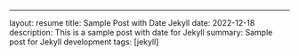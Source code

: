 ---
layout: resume
title: Sample Post with Date Jekyll
date: 2022-12-18
description: This is a sample post with date for Jekyll 
summary: Sample post for Jekyll development
tags: [jekyll]
